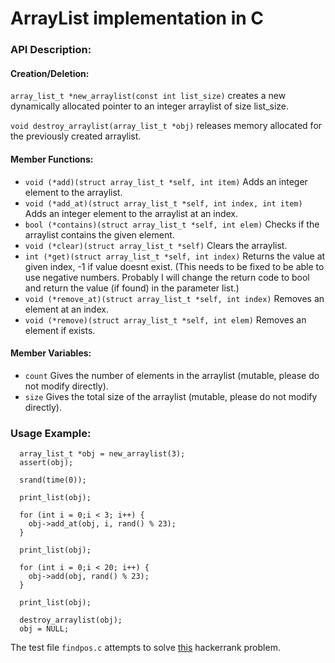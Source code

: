 # ArrayList implementation in C

### API Description:
#### Creation/Deletion:
`array_list_t *new_arraylist(const int list_size)` creates a new dynamically allocated pointer to an integer arraylist of size list_size.

`void destroy_arraylist(array_list_t *obj)` releases memory allocated for the previously created arraylist.

#### Member Functions:
- `void (*add)(struct array_list_t *self, int item)` Adds an integer element to the arraylist.
- `void (*add_at)(struct array_list_t *self, int index, int item)` Adds an integer element to the arraylist at an index.
- `bool (*contains)(struct array_list_t *self, int elem)` Checks if the arraylist contains the given element.
- `void (*clear)(struct array_list_t *self)` Clears the arraylist.
- `int (*get)(struct array_list_t *self, int index)` Returns the value at given index, -1 if value doesnt exist. (This needs to be fixed to be able to use negative numbers. Probably I will change the return code to bool and return the value (if found) in the parameter list.)
- `void (*remove_at)(struct array_list_t *self, int index)` Removes an element at an index. 
- `void (*remove)(struct array_list_t *self, int elem)` Removes an element if exists.

#### Member Variables:
- `count` Gives the number of elements in the arraylist (mutable, please do not modify directly).
- `size` Gives the total size of the arraylist (mutable, please do not modify directly).


### Usage Example:
```
  array_list_t *obj = new_arraylist(3);
  assert(obj);

  srand(time(0));

  print_list(obj);

  for (int i = 0;i < 3; i++) {
    obj->add_at(obj, i, rand() % 23);
  }

  print_list(obj);

  for (int i = 0;i < 20; i++) {
    obj->add(obj, rand() % 23);
  }

  print_list(obj);

  destroy_arraylist(obj);
  obj = NULL;

  ```


The test file `findpos.c` attempts to solve [this](https://www.hackerrank.com/challenges/java-arraylist/problem) hackerrank problem.
